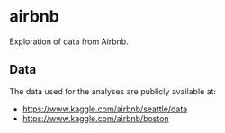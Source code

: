 # airbnb
Exploration of data from Airbnb.

## Data
The data used for the analyses are publicly available at:
- https://www.kaggle.com/airbnb/seattle/data
- https://www.kaggle.com/airbnb/boston


